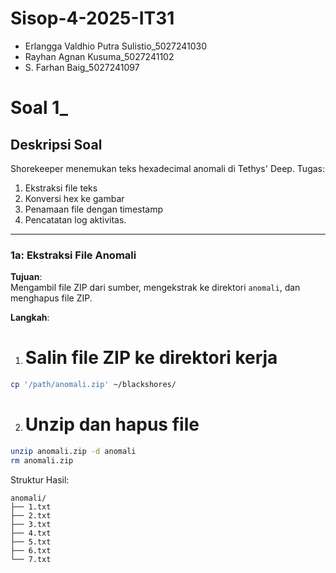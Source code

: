 # Sisop-4-2025-IT31

- Erlangga Valdhio Putra Sulistio_5027241030
- Rayhan Agnan Kusuma_5027241102
- S. Farhan Baig_5027241097


# Soal 1_

## Deskripsi Soal
Shorekeeper menemukan teks hexadecimal anomali di Tethys' Deep. Tugas:
1. Ekstraksi file teks
2. Konversi hex ke gambar
3. Penamaan file dengan timestamp
4. Pencatatan log aktivitas.

---

### **1a: Ekstraksi File Anomali**
**Tujuan**:  
Mengambil file ZIP dari sumber, mengekstrak ke direktori `anomali`, dan menghapus file ZIP.

**Langkah**:
1. # Salin file ZIP ke direktori kerja
```bash
cp '/path/anomali.zip' ~/blackshores/
```
2. # Unzip dan hapus file
```bash
unzip anomali.zip -d anomali
rm anomali.zip
```

Struktur Hasil:
```
anomali/
├── 1.txt
├── 2.txt
├── 3.txt
├── 4.txt
├── 5.txt
├── 6.txt
└── 7.txt
```
